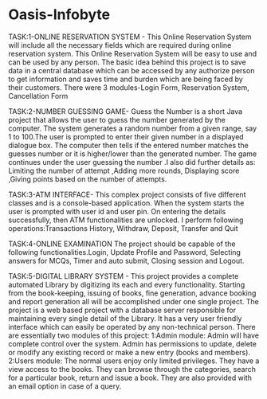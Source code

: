# Oasis-Infobyte
TASK:1-ONLINE RESERVATION SYSTEM -
This Online Reservation System will include all the necessary fields which are required during online reservation system. This Online Reservation System will be easy to use and can be used by any person. The basic idea behind this project is to save data in a central database which can be accessed by any authorize person to get information and saves time and burden which are being faced by their customers. There were 3 modules-Login Form, Reservation System, Cancellation Form

TASK:2-NUMBER GUESSING GAME-
Guess the Number is a short Java project that allows the user to guess the number generated by the computer. The system generates a random number from a given range, say 1 to 100.The user is prompted to enter their given number in a displayed dialogue box. The computer then tells if the entered number matches the guesses number or it is higher/lower than the generated number. The game continues under the user guessing the number .I also did further details as: Limiting the number of attempt ,Adding more rounds, Displaying score ,Giving points based on the number of attempts.

TASK:3-ATM INTERFACE-
This complex project consists of five different classes and is a console-based application. When the system starts the user is prompted with user id and user pin. On entering the details successfully, then ATM functionalities are unlocked. I perform following operations:Transactions History, Withdraw, Deposit, Transfer and Quit 

TASK:4-ONLINE EXΑΜΙΝΑΤΙΟΝ
The project should be capable of the following functionalities.⁠Login, Update Profile and Password, Selecting answers for MCQs, ⁠Timer and auto submit, Closing session and Logout.

TASK:5-DIGITAL LIBRARY SYSTEM -
This project provides a complete automated Library by digitizing its each and every functionality. Starting from the book-keeping, issuing of books, fine generation, advance booking and report generation all will be accomplished under one single project. The project is a web based project with a database server responsible for maintaining every single detail of the Library. It has a very user friendly interface which can easily be operated by any non-technical person. There are essentially two modules of this project:
1:Admin module: Admin will have complete control over the system. Admin has permissions to update, delete or modify any existing record or make a new entry (books and members).
2:Users module: The normal users enjoy only limited privileges. They have a view access to the books. They can browse through the categories, search for a particular book, return and issue a book. They are also provided with an email option in case of a query.

